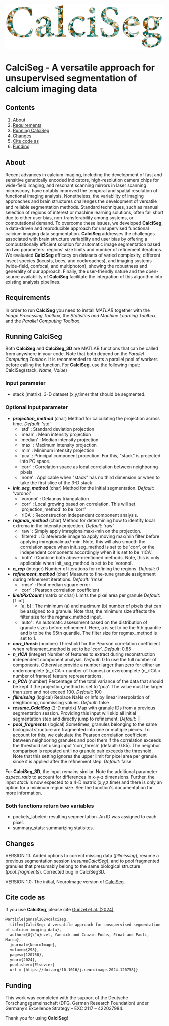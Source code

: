 ![alt text][logo]

[logo]: CalciSeg_logo.png

CalciSeg - A versatile approach for unsupervised segmentation of calcium imaging data
=====================================================================================


Contents
--------
1.	[About](#about)  
2.	[Requirements](#requirements)  
3.	[Running CalciSeg](#running-calciseg)  
4.	[Changes](#changes)
5.	[Cite code as](#cite)
6.	[Funding](#funding)


About
-----
Recent advances in calcium imaging, including the development of fast and sensitive genetically encoded indicators, high-resolution camera chips for wide-field imaging, and resonant scanning mirrors in laser scanning microscopy, have notably improved the temporal and spatial resolution of functional imaging analysis. Nonetheless, the variability of imaging approaches and brain structures challenges the development of versatile and reliable segmentation methods. Standard techniques, such as manual selection of regions of interest or machine learning solutions, often fall short due to either user bias, non-transferability among systems, or computational demand. To overcome these issues, we developed **CalciSeg**, a data-driven and reproducible approach for unsupervised functional calcium imaging data segmentation. **CalciSeg** addresses the challenges associated with brain structure variability and user bias by offering a computationally efficient solution for automatic image segmentation based on two parameters: regions' size limits and number of refinement iterations. We evaluated **CalciSeg** efficacy on datasets of varied complexity, different insect species (locusts, bees, and cockroaches), and imaging systems (wide-field, confocal, and multiphoton), showing the robustness and generality of our approach. Finally, the user-friendly nature and the open-source availability of **CalciSeg** facilitate the integration of this algorithm into existing analysis pipelines.


Requirements
------------
In order to run **CalciSeg** you need to install *MATLAB* together with the *Image Processing Toolbox*, the *Statistics and Machine Learning Toolbox*, and the *Parallel Computing Toolbox*.


Running CalciSeg
----------------
Both **CalciSeg** and **CalciSeg_3D** are MATLAB functions that can be called from anywhere in your code. Note that both depend on the *Parallel Computing Toolbox*. It is reconmended to starts a parallel pool of workers before calling the function.
For **CalciSeg**, use the following input:
CalciSeg(stack, *Name*, *Value*)

### Input parameter ###
- stack (matrix): 3-D dataset (x,y,time) that should be segmented.

### Optional input parameter ###
- **_projection_method_** (char) Method for calculating the projection across time. _Default_: 'std'            
	- 'std'    : Standard deviation projection
	- 'mean'   : Mean intensity projection
	- 'median' : Median intensity projection
	- 'max'    : Maximum intensity projection
	- 'min'    : Minimum intensity projection
	- 'pca'    : Principal component projection. For this, "stack" is projected into PC space.
	- 'corr'   : Correlation space as local correlation between  neighboring pixels
	- 'none'   : Applicable when "stack" has no third dimension or when to take the first slice of the 3-D stack
- **_init_seg_method_** (char) Method for the initial segmentation. _Default_: 'voronoi'
	- 'voronoi' : Delaunay triangulation
	- 'corr'    : Local growing based on correlation. This will set 'projection_method' to be 'corr'
	- 'rICA'    : Reconstruction independent component analysis.
- **_regmax_method_** (char) Method for determining how to identify local extrema in the intensity projection. _Default_: 'raw'
	- 'raw'      : Simply apply imregionalmax/-min on the projection. 
	- 'filtered' : Dilate/erode image to apply moving max/min filter before applying imregionalmax/-min. Note, this will also smooth the correlation space when init_seg_method is set to be 'corr', or the independent components accordingly when it is set to be 'rICA'.
	- 'both'     : Combine both above-mentioned methods. Note, this is only applicable when init_seg_method is set to be 'voronoi'. 
- **_n_rep_** (integer) Number of iterations for refining the regions. _Default_: 0
- **_refinement_method_** (char) Measure to fine-tune granule assignment during refinement iterations. _Default_: 'rmse'
	- 'rmse' : Root median square error
	- 'corr' : Pearson  correlation coefficient                  
- **_limitPixCount_** (matrix or char) Limits the pixel area per granule _Default_:  [1 inf]
	- [a, b] : The minimum (a) and maximum (b) number of pixels that can be assigned to a granule. Note that, the minimum size affects the filter size for the regmax_method input.
	- 'auto' : An automatic assessment based on the distribution of granule sizes before refinement. Here, a is set to be the 5th quantile and b to be the 95th quantile. The filter size for regmax_method is set to 1.
- **_corr_thresh_** (number) Threshold for the Pearson correlation coefficient when refinement_method is set to be 'corr'. _Default_: 0.85
- **_n_rICA_** (integer) Number of features to extract during reconstruction independent component analysis. _Default_: 0 to use the full number of components. Otherwise provide a number larger than zero for either an undercomplete (n_rICA < number of frames) or overcomplete (n_rICA > number of frames) feature representations.
- **_n_PCA_** (number) Percentage of the total variance of the data that should be kept if the projection_method is set to 'pca'. The value must be larger than zero and not exceed 100. _Default_: 100
- **_fillmissing_** (logical) Replace NaNs or Infs by linear interpolation of neighboring, nonmissing values. _Default_: false
- **_resume_CalciSeg_** (2-D matrix) Map with granule IDs from a previous segmentation session. Providing this input will skip all initial segmentation step and directly jump to refinement. _Default_: []
- **_pool_fragments_** (logical) Sometimes, granules belonging to the same biological structure are fragmented into one or multiple pieces. To account for this, we calculate the Pearson correlation coefficient between neighboring granules and pool them if the correlation exceeds the threshold set using input 'corr_thresh' (default: 0.85). The neighbor comparison is repeated until no granule pair exceeds the threshold. Note that this setting ignores the upper limit for pixel area per granule since it is applied after the refinement step. _Default_: false

For **CalciSeg_3D**, the input remains similar. Note the additional parameter *aspect_ratio* to account for differences in x-y-z dimensions. Further, the input *stack* is now expected to a 4-D matrix (x,y,z,time) and there is only an option for a minimum region size. See the function's documentation for more information.


### Both functions return two variables ###
- pockets_labeled: resulting segmentation. An ID was assigned to each pixel.
- summary_stats: summarizing statisitcs.


Changes
-------
VERSION 1.1: Added options to correct missing data (_fillmissing_), resume a previous segmentation session (_resumeCalciSeg_), and to pool fragmented granules that presumably belong to the same biological structure (_pool_fragments_). Corrected bug in CalciSeg3D.

VERSION 1.0: The initial, NeuroImage version of [CalciSeg](https://doi.org/10.1016/j.neuroimage.2024.120758).


Cite code as
------------
If you use **CalciSeg**, please cite [Günzel et al. (2024)](https://doi.org/10.1016/j.neuroimage.2024.120758)

	@article{gunzel2024calciseg,
	  title={CalciSeg: A versatile approach for unsupervised segmentation of calcium imaging data},
	  author={G{\"u}nzel, Yannick and Couzin-Fuchs, Einat and Paoli, Marco},
	  journal={NeuroImage},
	  volume={298},
	  pages={120758},
	  year={2024},
	  publisher={Elsevier}
	  url = {https://doi.org/10.1016/j.neuroimage.2024.120758}}


Funding
-------
This work was completed with the support of the Deutsche Forschungsgemeinschaft (DFG, German Research Foundation) under Germany’s Excellence Strategy – EXC 2117 – 422037984.


Thank you for using **CalciSeg**!